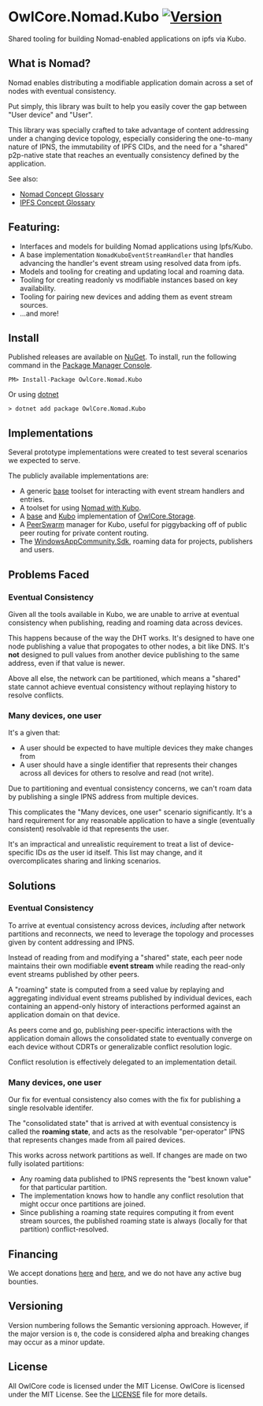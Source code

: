 # OwlCore.Nomad.Kubo [![Version](https://img.shields.io/nuget/v/OwlCore.Nomad.Kubo.svg)](https://www.nuget.org/packages/OwlCore.Nomad.Kubo)

Shared tooling for building Nomad-enabled applications on ipfs via Kubo.

## What is Nomad?

Nomad enables distributing a modifiable application domain across a set of nodes with eventual consistency.

Put simply, this library was built to help you easily cover the gap between "User device" and "User".

This library was specially crafted to take advantage of content addressing under a changing device topology, especially considering the one-to-many nature of IPNS, the immutability of IPFS CIDs, and the need for a "shared" p2p-native state that reaches an eventually consistency defined by the application.

See also:
- [Nomad Concept Glossary](docs/glossary/nomad.md)
- [IPFS Concept Glossary](docs/glossary/ipfs.md)

## Featuring:
- Interfaces and models for building Nomad applications using Ipfs/Kubo.
- A base implementation `NomadKuboEventStreamHandler` that handles advancing the handler's event stream using resolved data from ipfs.
- Models and tooling for creating and updating local and roaming data.
- Tooling for creating readonly vs modifiable instances based on key availability.
- Tooling for pairing new devices and adding them as event stream sources.
- ...and more!

## Install

Published releases are available on [NuGet](https://www.nuget.org/packages/OwlCore.Nomad.Kubo). To install, run the following command in the [Package Manager Console](https://docs.nuget.org/docs/start-here/using-the-package-manager-console).

    PM> Install-Package OwlCore.Nomad.Kubo
    
Or using [dotnet](https://docs.microsoft.com/en-us/dotnet/core/tools/dotnet)

    > dotnet add package OwlCore.Nomad.Kubo

## Implementations

Several prototype implementations were created to test several scenarios we expected to serve.

The publicly available implementations are:

- A generic [base](https://github.com/Arlodotexe/OwlCore.Nomad) toolset for interacting with event stream handlers and entries.
- A toolset for using [Nomad with Kubo](https://github.com/Arlodotexe/OwlCore.Nomad.Kubo).
- A [base](https://github.com/Arlodotexe/OwlCore.Nomad.Storage) and [Kubo](https://github.com/Arlodotexe/OwlCore.Nomad.Storage.Kubo) implementation of [OwlCore.Storage](https://github.com/Arlodotexe/OwlCore.Storage).
- A [PeerSwarm](https://github.com/Arlodotexe/OwlCore.Nomad.Kubo.PeerSwarm/) manager for Kubo, useful for piggybacking off of public peer routing for private content routing.
- The [WindowsAppCommunity.Sdk](https://github.com/WindowsAppCommunity/WindowsAppCommunity.Sdk), roaming data for projects, publishers and users.

## Problems Faced

### Eventual Consistency

Given all the tools available in Kubo, we are unable to arrive at eventual consistency when publishing, reading and roaming data across devices.  

This happens because of the way the DHT works. It's designed to have one node publishing a value that propogates to other nodes, a bit like DNS. It's **not** designed to pull values from another device publishing to the same address, even if that value is newer. 

Above all else, the network can be partitioned, which means a "shared" state cannot achieve eventual consistency without replaying history to resolve conflicts.

### Many devices, one user

It's a given that:
- A user should be expected to have multiple devices they make changes from
- A user should have a single identifier that represents their changes across all devices for others to resolve and read (not write).

Due to partitioning and eventual consistency concerns, we can't roam data by publishing a single IPNS address from multiple devices.

This complicates the "Many devices, one user" scenario significantly. It's a hard requirement for any reasonable application to have a single (eventually consistent) resolvable id that represents the user. 

It's an impractical and unrealistic requirement to treat a list of device-specific IDs *as* the user id itself. This list may change, and it overcomplicates sharing and linking scenarios. 

## Solutions

### Eventual Consistency

To arrive at eventual consistency across devices, *including* after network partitions and reconnects, we need to leverage the topology and processes given by content addressing and IPNS.

Instead of reading from and modifying a "shared" state, each peer node maintains their own modifiable **event stream** while reading the read-only event streams published by other peers.

A "roaming" state is computed from a seed value by replaying and aggregating individual event streams published by individual devices, each containing an append-only history of interactions performed against an application domain on that device.

As peers come and go, publishing  peer-specific interactions with the application domain allows the consolidated state to eventually converge on each device without CDRTs or generalizable conflict resolution logic.

Conflict resolution is effectively delegated to an implementation detail.

### Many devices, one user

Our fix for eventual consistency also comes with the fix for publishing a single resolvable identifer.

The "consolidated state" that is arrived at with eventual consistency is called the **roaming state**, and acts as the resolvable "per-operator" IPNS that represents changes made from all paired devices.

This works across network partitions as well. If changes are made on two fully isolated partitions:
- Any roaming data published to IPNS represents the "best known value" for that particular partition.  
- The implementation knows how to handle any conflict resolution that might occur once partitions are joined.
- Since publishing a roaming state requires computing it from event stream sources, the published roaming state is always (locally for that partition) conflict-resolved. 

## Financing

We accept donations [here](https://github.com/sponsors/Arlodotexe) and [here](https://www.patreon.com/arlodotexe), and we do not have any active bug bounties.

## Versioning

Version numbering follows the Semantic versioning approach. However, if the major version is `0`, the code is considered alpha and breaking changes may occur as a minor update.

## License

All OwlCore code is licensed under the MIT License. OwlCore is licensed under the MIT License. See the [LICENSE](./src/LICENSE.txt) file for more details.
